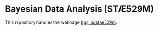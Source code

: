
<!-- README.md is generated from README.Rmd. Please edit that file -->

# Bayesian Data Analysis (STÆ529M)

This repository handles the webpage
[bggj.is/stae529m](https://bggj.is/stae529m).
